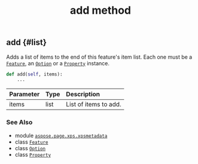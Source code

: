 ﻿---
title: add method
second_title: Aspose.Page for Python via .NET API References
description: 
type: docs
weight: 20
url: /python-net/aspose.page.xps.xpsmetadata/feature/add/
is_root: false
---

## add {#list}

Adds a list of items to the end of this feature's item list. 
Each one must be a [`Feature`](/page/python-net/aspose.page.xps.xpsmetadata/feature), an [`Option`](/page/python-net/aspose.page.xps.xpsmetadata/option) or a [`Property`](/page/python-net/aspose.page.xps.xpsmetadata/property) instance.



```python
def add(self, items):
    ...
```


| Parameter | Type | Description |
| :- | :- | :- |
| items | list | List of items to add. |



### See Also
* module [`aspose.page.xps.xpsmetadata`](../../)
* class [`Feature`](/page/python-net/aspose.page.xps.xpsmetadata/feature)
* class [`Option`](/page/python-net/aspose.page.xps.xpsmetadata/option)
* class [`Property`](/page/python-net/aspose.page.xps.xpsmetadata/property)
